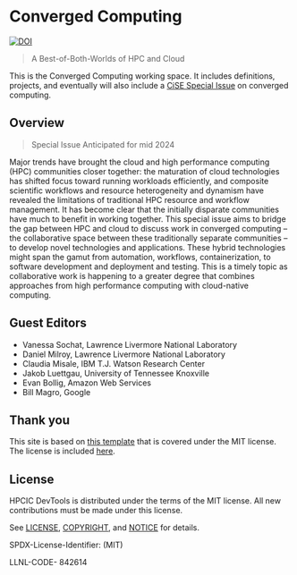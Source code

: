 # Converged Computing 

[![DOI](https://zenodo.org/badge/DOI/10.5281/zenodo.7697548.svg)](https://doi.org/10.5281/zenodo.7697548)

> A Best-of-Both-Worlds of HPC and Cloud

This is the Converged Computing working space. It includes definitions, projects, and eventually will also include a [CiSE Special Issue](https://www.authorea.com/users/34995/articles/430859-cise-guest-editors-guide) on converged computing. 

## Overview

> Special Issue Anticipated for mid 2024

Major trends have brought the cloud and high performance computing (HPC) communities closer together: the maturation of cloud technologies has shifted focus toward running workloads efficiently, and composite scientific workflows and resource heterogeneity and dynamism have revealed the limitations of traditional HPC resource and workflow management. It has become clear that the initially disparate communities have much to benefit in working together. This special issue aims to bridge the gap between HPC and cloud to discuss work in converged computing – the collaborative space between these traditionally separate communities – to develop novel technologies and applications. These hybrid technologies might span the gamut from automation, workflows, containerization, to software development and deployment and testing. This is a timely topic as collaborative work is happening to a greater degree that combines approaches from high performance computing with cloud-native computing.

## Guest Editors

 - Vanessa Sochat, Lawrence Livermore National Laboratory
 - Daniel Milroy, Lawrence Livermore National Laboratory
 - Claudia Misale, IBM T.J. Watson Research Center 
 - Jakob Luettgau, University of Tennessee Knoxville
 - Evan Bollig, Amazon Web Services
 - Bill Magro, Google
 
## Thank you

This site is based on [this template](https://bootstrapemail.com/) that is covered under the MIT license. The license is included [here](.github/LICENSE-BOOTSTRAP.md).

## License

HPCIC DevTools is distributed under the terms of the MIT license.
All new contributions must be made under this license.

See [LICENSE](https://github.com/converged-computing/cloud-select/blob/main/LICENSE),
[COPYRIGHT](https://github.com/converged-computing/cloud-select/blob/main/COPYRIGHT), and
[NOTICE](https://github.com/converged-computing/cloud-select/blob/main/NOTICE) for details.

SPDX-License-Identifier: (MIT)

LLNL-CODE- 842614
